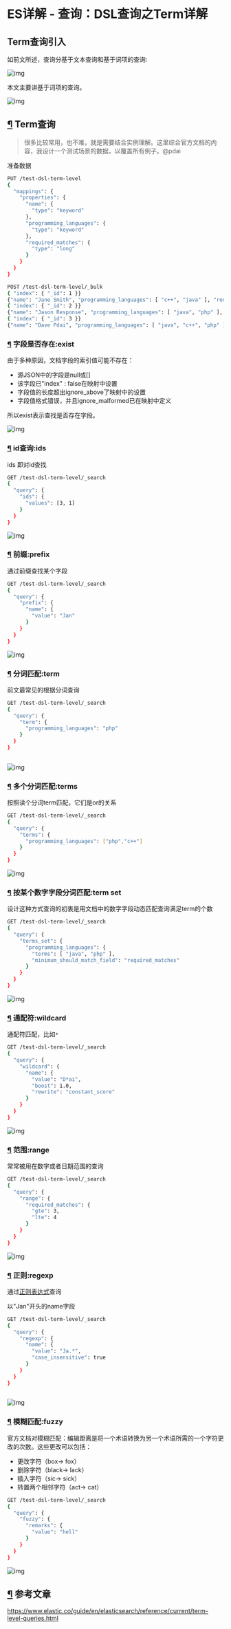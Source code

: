# ES详解 - 查询：DSL查询之Term详解

[//]: # (转载于 链接：https://pdai.tech/md/db/nosql-es/elasticsearch-x-dsl-term.html)

## Term查询引入

如前文所述，查询分基于文本查询和基于词项的查询:

![img](/docs/elastic/imgs/es-dsl-full-text-3.png)

本文主要讲基于词项的查询。

![img](/docs/elastic/imgs/es-dsl-term-1.png)

## [¶](#term查询) Term查询

> 很多比较常用，也不难，就是需要结合实例理解。这里综合官方文档的内容，我设计一个测试场景的数据，以覆盖所有例子。@pdai

准备数据

```bash
PUT /test-dsl-term-level
{
  "mappings": {
    "properties": {
      "name": {
        "type": "keyword"
      },
      "programming_languages": {
        "type": "keyword"
      },
      "required_matches": {
        "type": "long"
      }
    }
  }
}

POST /test-dsl-term-level/_bulk
{ "index": { "_id": 1 }}
{"name": "Jane Smith", "programming_languages": [ "c++", "java" ], "required_matches": 2}
{ "index": { "_id": 2 }}
{"name": "Jason Response", "programming_languages": [ "java", "php" ], "required_matches": 2}
{ "index": { "_id": 3 }}
{"name": "Dave Pdai", "programming_languages": [ "java", "c++", "php" ], "required_matches": 3, "remarks": "hello world"}

```



### [¶](#字段是否存在exist) 字段是否存在:exist

由于多种原因，文档字段的索引值可能不存在：

- 源JSON中的字段是null或[]
- 该字段已"index" : false在映射中设置
- 字段值的长度超出ignore_above了映射中的设置
- 字段值格式错误，并且ignore_malformed已在映射中定义

所以exist表示查找是否存在字段。

![img](/docs/elastic/imgs/es-dsl-term-2.png)

### [¶](#id查询ids) id查询:ids

ids 即对id查找

```bash
GET /test-dsl-term-level/_search
{
  "query": {
    "ids": {
      "values": [3, 1]
    }
  }
}

```



![img](/docs/elastic/imgs/es-dsl-term-3.png)

### [¶](#前缀prefix) 前缀:prefix

通过前缀查找某个字段

```bash
GET /test-dsl-term-level/_search
{
  "query": {
    "prefix": {
      "name": {
        "value": "Jan"
      }
    }
  }
}

```



![img](/docs/elastic/imgs/es-dsl-term-4.png)

### [¶](#分词匹配term) 分词匹配:term

前文最常见的根据分词查询

```bash
GET /test-dsl-term-level/_search
{
  "query": {
    "term": {
      "programming_languages": "php"
    }
  }
}
    
```



![img](/docs/elastic/imgs/es-dsl-term-5.png)

### [¶](#多个分词匹配terms) 多个分词匹配:terms

按照读个分词term匹配，它们是or的关系

```bash
GET /test-dsl-term-level/_search
{
  "query": {
    "terms": {
      "programming_languages": ["php","c++"]
    }
  }
}

```



![img](/docs/elastic/imgs/es-dsl-term-6.png)

### [¶](#按某个数字字段分词匹配term-set) 按某个数字字段分词匹配:term set

设计这种方式查询的初衷是用文档中的数字字段动态匹配查询满足term的个数

```bash
GET /test-dsl-term-level/_search
{
  "query": {
    "terms_set": {
      "programming_languages": {
        "terms": [ "java", "php" ],
        "minimum_should_match_field": "required_matches"
      }
    }
  }
}

```



![img](/docs/elastic/imgs/es-dsl-term-7.png)

### [¶](#通配符wildcard) 通配符:wildcard

通配符匹配，比如`*`

```bash
GET /test-dsl-term-level/_search
{
  "query": {
    "wildcard": {
      "name": {
        "value": "D*ai",
        "boost": 1.0,
        "rewrite": "constant_score"
      }
    }
  }
}

```



![img](/docs/elastic/imgs/es-dsl-term-8.png)

### [¶](#范围range) 范围:range

常常被用在数字或者日期范围的查询

```bash
GET /test-dsl-term-level/_search
{
  "query": {
    "range": {
      "required_matches": {
        "gte": 3,
        "lte": 4
      }
    }
  }
}

```



![img](/docs/elastic/imgs/es-dsl-term-9.png)

### [¶](#正则regexp) 正则:regexp

通过[正则表达式]()查询

以"Jan"开头的name字段

```bash
GET /test-dsl-term-level/_search
{
  "query": {
    "regexp": {
      "name": {
        "value": "Ja.*",
        "case_insensitive": true
      }
    }
  }
}
    
```



![img](/docs/elastic/imgs/es-dsl-term-10.png)

### [¶](#模糊匹配fuzzy) 模糊匹配:fuzzy

官方文档对模糊匹配：编辑距离是将一个术语转换为另一个术语所需的一个字符更改的次数。这些更改可以包括：

- 更改字符（box→ fox）
- 删除字符（black→ lack）
- 插入字符（sic→ sick）
- 转置两个相邻字符（act→ cat）

```bash
GET /test-dsl-term-level/_search
{
  "query": {
    "fuzzy": {
      "remarks": {
        "value": "hell"
      }
    }
  }
}

```



![img](/docs/elastic/imgs/es-dsl-term-11.png)

## [¶](#参考文章) 参考文章

https://www.elastic.co/guide/en/elasticsearch/reference/current/term-level-queries.html